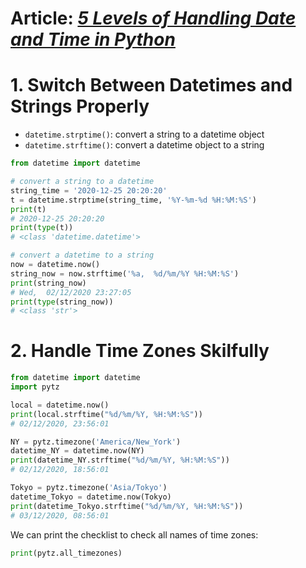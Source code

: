 # Article: [*5 Levels of Handling Date and Time in Python*](https://medium.com/techtofreedom/5-levels-of-handling-date-and-time-in-python-46b601e47f65)


# 1. Switch Between Datetimes and Strings Properly
- `datetime.strptime()`: convert a string to a datetime object
- `datetime.strftime()`: convert a datetime object to a string

```python
from datetime import datetime

# convert a string to a datetime
string_time = '2020-12-25 20:20:20'
t = datetime.strptime(string_time, '%Y-%m-%d %H:%M:%S')
print(t)
# 2020-12-25 20:20:20
print(type(t))
# <class 'datetime.datetime'>

# convert a datetime to a string
now = datetime.now()
string_now = now.strftime('%a,  %d/%m/%Y %H:%M:%S')
print(string_now)
# Wed,  02/12/2020 23:27:05
print(type(string_now))
# <class 'str'>
```


# 2. Handle Time Zones Skilfully

```python
from datetime import datetime
import pytz

local = datetime.now()
print(local.strftime("%d/%m/%Y, %H:%M:%S"))
# 02/12/2020, 23:56:01

NY = pytz.timezone('America/New_York')
datetime_NY = datetime.now(NY)
print(datetime_NY.strftime("%d/%m/%Y, %H:%M:%S"))
# 02/12/2020, 18:56:01

Tokyo = pytz.timezone('Asia/Tokyo')
datetime_Tokyo = datetime.now(Tokyo)
print(datetime_Tokyo.strftime("%d/%m/%Y, %H:%M:%S"))
# 03/12/2020, 08:56:01
```
We can print the checklist to check all names of time zones:
```python
print(pytz.all_timezones)
```

